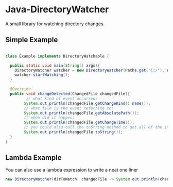 # Java-DirectoryWatcher

A small library for watching directory changes.

## Simple Example

```java

class Example implements DirectoryWatchable {

  public static void main(String[] args){
    DirectoryWatcher watcher = new DirectoryWatcher(Paths.get("C:/"), new Example());
    watcher.startWatching();
  }

  @Override
  public void changeDetected(ChangedFile changedFile){
         // what kind of event occurred:
        System.out.println(changedFile.getChangeKind().name());
        // what file is the event referring to:
        System.out.println(changedFile.getAbsolutePath());
        // when did it happen:
        System.out.println(changedFile.getChangeTime());
        // you could also call the toString method to get all of the information above:
        System.out.println(changedFile.toString());
  }
}

```

## Lambda Example
You can also use a lambda expression to write a neat one liner

```java
new DirectoryWatcher(dirToWatch, changedFile -> System.out.println(changedFile.toString())).startWatching();
```

